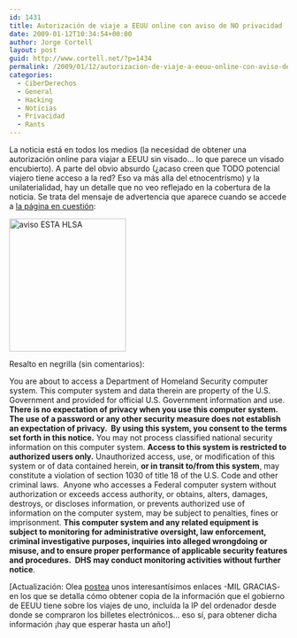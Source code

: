 ```yaml
---
id: 1431
title: Autorización de viaje a EEUU online con aviso de NO privacidad
date: 2009-01-12T10:34:54+00:00
author: Jorge Cortell
layout: post
guid: http://www.cortell.net/?p=1434
permalink: /2009/01/12/autorizacion-de-viaje-a-eeuu-online-con-aviso-de-no-privacidad/
categories:
  - CiberDerechos
  - General
  - Hacking
  - Noticias
  - Privacidad
  - Rants
---
```

La noticia está en todos los medios (la necesidad de obtener una autorización online para viajar a EEUU sin visado... lo que parece un visado encubierto). A parte del obvio absurdo (¿acaso creen que TODO potencial viajero tiene acceso a la red? Eso va más alla del etnocentrismo) y la unilaterialidad, hay un detalle que no veo reflejado en la cobertura de la noticia. Se trata del mensaje de advertencia que aparece cuando se accede a <a title="https://esta.cbp.dhs.gov" href="https://esta.cbp.dhs.gov" target="_blank">la página en cuestión</a>:

<img src="http://farm4.static.flickr.com/3452/3190229911_2b4cd91b86_m.jpg" alt="aviso ESTA HLSA" width="211" height="240" />

Resalto en negrilla (sin comentarios):

You are about to access a Department of Homeland Security computer system. This computer system and data therein are property of the U.S. Government and provided for official U.S. Government information and use. **There is no expectation of privacy when you use this computer system.** **The use of a password or any other security measure does not establish an expectation of privacy.  By using this system, you consent to the terms set forth in this notice.** You may not process classified national security information on this computer system. **Access to this system is restricted to authorized users only.** Unauthorized access, use, or modification of this system or of data contained herein, **or in transit to/from this system**, may constitute a violation of section 1030 of title 18 of the U.S. Code and other criminal laws.  Anyone who accesses a Federal computer system without authorization or exceeds access authority, or obtains, alters, damages, destroys, or discloses information, or prevents authorized use of information on the computer system, may be subject to penalties, fines or imprisonment. **This computer system and any related equipment is subject to monitoring for administrative oversight, law enforcement, criminal investigative purposes, inquiries into alleged wrongdoing or misuse, and to ensure proper performance of applicable security features and procedures.  DHS may conduct monitoring activities without further notice**.

[Actualización: Olea <a title="comentarios" href="http://www.cortell.net/2009/01/12/autorizacion-de-viaje-a-eeuu-online-con-aviso-de-no-privacidad/#comment-451993" target="_blank">postea</a> unos interesantísimos enlaces -MIL GRACIAS- en los que se detalla cómo obtener copia de la información que el gobierno de EEUU tiene sobre los viajes de uno, incluída la IP del ordenador desde donde se compraron los billetes electrónicos... eso sí, para obtener dicha información ¡hay que esperar hasta un año!]